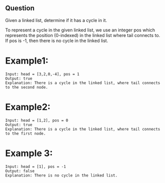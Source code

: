 ## Question
Given a linked list, determine if it has a cycle in it.

To represent a cycle in the given linked list, we use an integer pos which represents the position (0-indexed) in the linked list where tail connects to. If pos is -1, then there is no cycle in the linked list.

# Example1:
```
Input: head = [3,2,0,-4], pos = 1
Output: true
Explanation: There is a cycle in the linked list, where tail connects to the second node.
```

# Example2:
```
Input: head = [1,2], pos = 0
Output: true
Explanation: There is a cycle in the linked list, where tail connects to the first node.
```

# Example 3:
```
Input: head = [1], pos = -1
Output: false
Explanation: There is no cycle in the linked list.
```
